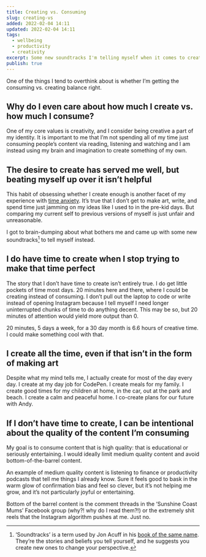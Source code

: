 ```yaml
---
title: Creating vs. Consuming
slug: creating-vs
added: 2022-02-04 14:11
updated: 2022-02-04 14:11
tags:
  - wellbeing
  - productivity
  - creativity
excerpt: Some new soundtracks I'm telling myself when it comes to creativity and my time.
publish: true
---
```


One of the things I tend to overthink about is whether I’m getting the consuming vs. creating balance right.

## Why do I even care about how much I create vs. how much I consume?

One of my core values is creativity, and I consider being creative a part of my identity. It is important to me that I’m not spending all of my time just consuming people’s content via reading, listening and watching and I am instead using my brain and imagination to create something of my own.

## The desire to create has served me well, but beating myself up over it isn’t helpful

This habit of obsessing whether I create enough is another facet of my experience with [time anxiety](https://nesslabs.com/time-anxiety). It’s true that I don’t get to make art, write, and spend time just jamming on my ideas like I used to in the pre-kid days. But comparing my current self to previous versions of myself is just unfair and unreasonable.

I got to brain-dumping about what bothers me and came up with some new soundtracks[^1] to tell myself instead.

## I do have time to create when I stop trying to make that time perfect

The story that I don’t have time to create isn’t entirely true. I do get little pockets of time most days. 20 minutes here and there, where I could be creating instead of consuming. I don’t pull out the laptop to code or write instead of opening Instagram because I tell myself I need longer uninterrupted chunks of time to do anything decent. This may be so, but 20 minutes of attention would yield more output than 0.

20 minutes, 5 days a week, for a 30 day month is 6.6 hours of creative time. I could make something cool with that.  

## I create all the time, even if that isn’t in the form of making art

Despite what my mind tells me, I actually create for most of the day every day. I create at my day job for CodePen. I create meals for my family. I create good times for my children at home, in the car, out at the park and beach. I create a calm and peaceful home. I co-create plans for our future with Andy.  

## If I don’t have time to create, I can be intentional about the quality of the content I’m consuming

My goal is to consume content that is high quality: that is educational or seriously entertaining. I would ideally limit medium quality content and avoid bottom-of-the-barrel content.  

An example of medium quality content is listening to finance or productivity podcasts that tell me things I already know. Sure it feels good to bask in the warm glow of confirmation bias and feel so clever, but it’s not helping me grow, and it’s not particularly joyful or entertaining.

Bottom of the barrel content is the comment threads in the ‘Sunshine Coast Mums’ Facebook group (why?! why do I read them?!) or the extremely shit reels that the Instagram algorithm pushes at me. Just no.  

[^1]: ‘Soundtracks’ is a term used by Jon Acuff in his [book of the same name](https://soundtracksbook.com/). They’re the stories and beliefs you tell yourself, and he suggests you create new ones to change your perspective.